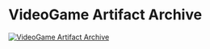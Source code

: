 # VideoGame Artifact Archive
[![VideoGame Artifact Archive](https://i.ytimg.com/an_webp/1IZ8W4Q6Ua4/mqdefault_6s.webp?du=3000&sqp=CICFvKUG&rs=AOn4CLDpW9zqQkA5J73gNk_RZ6nwdYbl6A)](https://youtu.be/1IZ8W4Q6Ua4)
